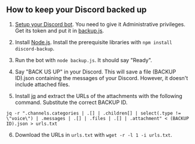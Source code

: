 ## How to keep your Discord backed up

1. <a href="https://www.writebots.com/discord-bot-token/">Setup your Discord bot</a>. You need to give it Administrative privileges. Get its token and put it in <a href="./backup.js">backup.js</a>. 

2. Install <a href="https://node.js.org">Node.js</a>. Install the prerequisite libraries with `npm install discord-backup`.

3. Run the bot with `node backup.js`. It should say "Ready".

4. Say "BACK US UP" in your Discord. This will save a file (BACKUP ID).json containing the messages of your Discord. However, it doesn't include attached files.

5. Install <a href="https://stedolan.github.io/jq/">jq</a> and extract the URLs of the attachments with the following command. Substitute the correct BACKUP ID.

```jq -r ".channels.categories | .[] | .children[] | select(.type != \"voice\") | .messages | .[] | .files | .[] | .attachment" < (BACKUP ID).json > urls.txt```

6. Download the URLs in `urls.txt` with `wget -r -l 1 -i urls.txt`.
